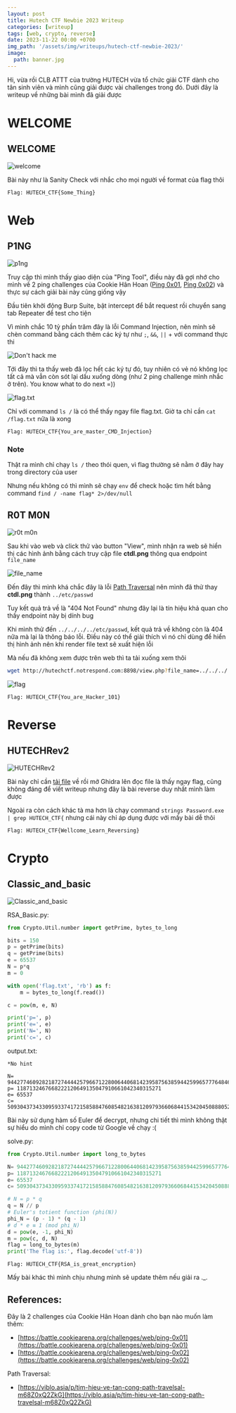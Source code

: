 ```yaml
---
layout: post
title: Hutech CTF Newbie 2023 Writeup
categories: [writeup]
tags: [web, crypto, reverse]
date: 2023-11-22 00:00 +0700
img_path: '/assets/img/writeups/hutech-ctf-newbie-2023/'
image:
  path: banner.jpg
---
```


Hi, vừa rồi CLB ATTT của trường HUTECH vừa tổ chức giải CTF dành cho tân sinh viên và mình cũng giải được vài challenges trong đó. Dưới đây là writeup về những bài mình đã giải được

# WELCOME

## WELCOME

![welcome](https://i.imgur.com/OQQNvL4.png)

Bài này như là Sanity Check với nhắc cho mọi người về format của flag thôi

`Flag: HUTECH_CTF{Some_Thing}`

# Web

## P1NG

![p1ng](https://i.imgur.com/EBikeGi.png)

Truy cập thì mình thấy giao diện của "Ping Tool", điều này đã gợi nhớ cho mình về 2 ping challenges của Cookie Hân Hoan ([Ping 0x01](https://battle.cookiearena.org/challenges/web/ping-0x01), [Ping 0x02](https://battle.cookiearena.org/challenges/web/ping-0x02)) và thực sự cách giải bài này cũng giống vậy

Đầu tiên khởi động Burp Suite, bật intercept để bắt request rồi chuyển sang tab Repeater để test cho tiện

Vì mình chắc 10 tỷ phần trăm đây là lỗi Command Injection, nên mình sẽ chèn command bằng cách thêm các ký tự như `;`, `&&`, `||` + với command thực thi

![Don't hack me](https://i.imgur.com/neJ8pPk.png)

Tới đây thì ta thấy web đã lọc hết các ký tự đó, tuy nhiên có vẻ nó không lọc tất cả mà vẫn còn sót lại dấu xuống dòng (như 2 ping challenge mình nhắc ở trên). You know what to do next =))

![flag.txt](https://i.imgur.com/dt8h8L7.png)

Chỉ với command `ls /` là có thể thấy ngay file flag.txt. Giờ ta chỉ cần `cat /flag.txt` nữa là xong

`Flag: HUTECH_CTF{You_are_master_CMD_Injection}`

### Note

Thật ra mình chỉ chạy `ls /` theo thói quen, vì flag thường sẽ nằm ở đây hay trong directory của user

Nhưng nếu không có thì mình sẽ chạy `env` để check hoặc tìm hết bằng command `find / -name flag* 2>/dev/null`

## R0T M0N

![r0t m0n](https://i.imgur.com/IFqxkyZ.png)

Sau khi vào web và click thử vào button "View", mình nhận ra web sẽ hiển thị các hình ảnh bằng cách truy cập file **ctdl.png** thông qua endpoint `file_name`

![file_name](https://i.imgur.com/pwlyYdL.png)

Đến đây thì mình khá chắc đây là lỗi [Path Traversal](https://viblo.asia/p/tim-hieu-ve-tan-cong-path-travelsal-m68Z0xQ2ZkG) nên mình đã thử thay **ctdl.png** thành `../etc/passwd`

Tuy kết quả trả về là "404 Not Found" nhưng đây lại là tín hiệu khả quan cho thấy endpoint này bị dính bug

Khi mình thử đến `../../../../etc/passwd`, kết quả trả về không còn là 404 nữa mà lại là thông báo lỗi. Điều này có thể giải thích vì nó chỉ dùng để hiển thị hình ảnh nên khi render file text sẽ xuất hiện lỗi

Mà nếu đã không xem được trên web thì ta tải xuống xem thôi

```sh
wget http://hutechctf.notrespond.com:8898/view.php?file_name=../../../../etc/passwd
```

![flag](https://i.imgur.com/J76V0Kt.png)

`Flag: HUTECH_CTF{You_are_Hacker_101}`

# Reverse

## HUTECHRev2

![HUTECHRev2](https://i.imgur.com/loG4HRZ.png)

Bài này chỉ cần [tải file](https://hutechctf.notrespond.com/files/158a89433f2b473d419dbf4d7ac5b62c/Password.rar) về rồi mở Ghidra lên đọc file là thấy ngay flag, cũng không đáng để viết writeup nhưng đây là bài reverse duy nhất mình làm được

Ngoài ra còn cách khác tà ma hơn là chạy command `strings Password.exe | grep HUTECH_CTF{` nhưng cái này chỉ áp dụng được với mấy bài dễ thôi

`Flag: HUTECH_CTF{Wellcome_Learn_Reversing}`

# Crypto

## Classic_and_basic

![Classic_and_basic](https://i.imgur.com/SDHv3Qj.png)

RSA_Basic.py:
```py
from Crypto.Util.number import getPrime, bytes_to_long

bits = 150
p = getPrime(bits)
q = getPrime(bits)
e = 65537
N = p*q
m = 0

with open('flag.txt', 'rb') as f:
    m = bytes_to_long(f.read())

c = pow(m, e, N)

print('p=', p)
print('e=', e)
print('N=', N)
print('c=', c)
```

output.txt:
```
*No hint

N= 944277460928218727444425796671228006440681423958756385944259965777648467343805051250778307
p= 1187132467668222120649135047910661042340315271
e= 65537
c= 509304373433095933741721585884760854821638120979366068441534204508880522869949802723478795
```

Bài này sử dụng hàm số Euler để decrypt, nhưng chi tiết thì mình không thật sự hiểu do mình chỉ copy code từ Google về chạy :(

solve.py:
```py
from Crypto.Util.number import long_to_bytes

N= 944277460928218727444425796671228006440681423958756385944259965777648467343805051250778307
p= 1187132467668222120649135047910661042340315271
e= 65537
c= 509304373433095933741721585884760854821638120979366068441534204508880522869949802723478795

# N = p * q
q = N // p
# Euler's totient function (phi(N))
phi_N = (p - 1) * (q - 1)
# d * e ≡ 1 (mod phi_N)
d = pow(e, -1, phi_N)
m = pow(c, d, N)
flag = long_to_bytes(m)
print('The flag is:', flag.decode('utf-8'))
```

`Flag: HUTECH_CTF{RSA_is_great_encryption}`

Mấy bài khác thì mình chịu nhưng mình sẽ update thêm nếu giải ra ._.

## References:

Đây là 2 challenges của Cookie Hân Hoan dành cho bạn nào muốn làm thêm:
- [https://battle.cookiearena.org/challenges/web/ping-0x01](https://battle.cookiearena.org/challenges/web/ping-0x01)
- [https://battle.cookiearena.org/challenges/web/ping-0x02](https://battle.cookiearena.org/challenges/web/ping-0x02)

Path Traversal:
- [https://viblo.asia/p/tim-hieu-ve-tan-cong-path-travelsal-m68Z0xQ2ZkG](https://viblo.asia/p/tim-hieu-ve-tan-cong-path-travelsal-m68Z0xQ2ZkG)
